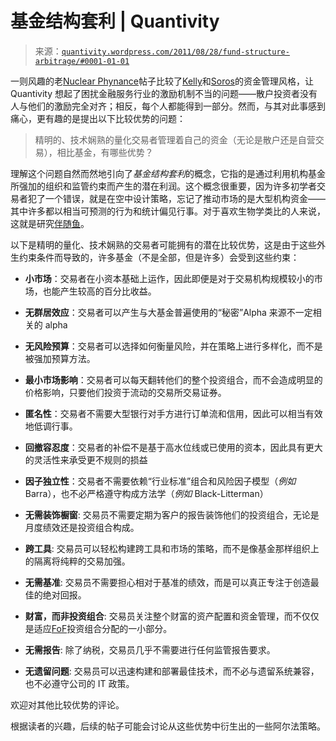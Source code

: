 <!--yml

category: 未分类

date: 2024-05-18 13:48:52

-->

# 基金结构套利 | Quantivity

> 来源：[`quantivity.wordpress.com/2011/08/28/fund-structure-arbitrage/#0001-01-01`](https://quantivity.wordpress.com/2011/08/28/fund-structure-arbitrage/#0001-01-01)

一则风趣的老[Nuclear Phynance](http://www.nuclearphynance.com/)帖子比较了[Kelly](http://en.wikipedia.org/wiki/John_Larry_Kelly,_Jr)和[Soros](http://en.wikipedia.org/wiki/Soros)的资金管理风格，让 Quantivity 想起了困扰金融服务行业的激励机制不当的问题——散户投资者没有人与他们的激励完全对齐；相反，每个人都能得到一部分。然而，与其对此事感到痛心，更有趣的是提出以下比较优势的问题：

> 精明的、技术娴熟的量化交易者管理着自己的资金（无论是散户还是自营交易），相比基金，有哪些优势？

理解这个问题自然而然地引向了*基金结构套利*的概念，它指的是通过利用机构基金所强加的组织和监管约束而产生的潜在利润。这个概念很重要，因为许多初学者交易者犯了一个错误，就是在空中设计策略，忘记了推动市场的是大型机构资金——其中许多都以相当可预测的行为和统计偏见行事。对于喜欢生物学类比的人来说，这就是研究[伴随鱼](http://en.wikipedia.org/wiki/Pilot_fish)。

以下是精明的量化、技术娴熟的交易者可能拥有的潜在比较优势，这是由于这些外生约束条件而导致的，许多基金（不是全部，但是许多）会受到这些约束：

+   **小市场**：交易者在小资本基础上运作，因此即便是对于交易机构规模较小的市场，也能产生较高的百分比收益。

+   **无群居效应**：交易者可以产生与大基金普遍使用的“秘密”Alpha 来源不一定相关的 alpha

+   **无风险预算**：交易者可以选择如何衡量风险，并在策略上进行多样化，而不是被强加预算方法。

+   **最小市场影响**：交易者可以每天翻转他们的整个投资组合，而不会造成明显的价格影响，只要他们投资于流动的交易所交易证券。

+   **匿名性**：交易者不需要大型银行对手方进行订单流和信用，因此可以相当有效地低调行事。

+   **回撤容忍度**：交易者的补偿不是基于高水位线或已使用的资本，因此具有更大的灵活性来承受更不规则的损益

+   **因子独立性**：交易者不需要依赖“行业标准”组合和风险因子模型（*例如* Barra），也不必严格遵守构成方法学（*例如* Black-Litterman）

+   **无需装饰橱窗**: 交易员不需要定期为客户的报告装饰他们的投资组合，无论是月度绩效还是投资组合构成。

+   **跨工具**: 交易员可以轻松构建跨工具和市场的策略，而不是像基金那样组织上的隔离将纯粹的交易加强。

+   **无需基准**: 交易员不需要担心相对于基准的绩效，而是可以真正专注于创造最佳的绝对回报。

+   **财富，而非投资组合**: 交易员关注整个财富的资产配置和资金管理，而不仅仅是适应[FoF](http://en.wikipedia.org/wiki/Fund_of_funds)投资组合分配的一小部分。

+   **无需报告**: 除了纳税，交易员几乎不需要进行任何监管报告要求。

+   **无遗留问题**: 交易员可以迅速构建和部署最佳技术，而不必与遗留系统兼容，也不必遵守公司的 IT 政策。

欢迎对其他比较优势的评论。

根据读者的兴趣，后续的帖子可能会讨论从这些优势中衍生出的一些阿尔法策略。
